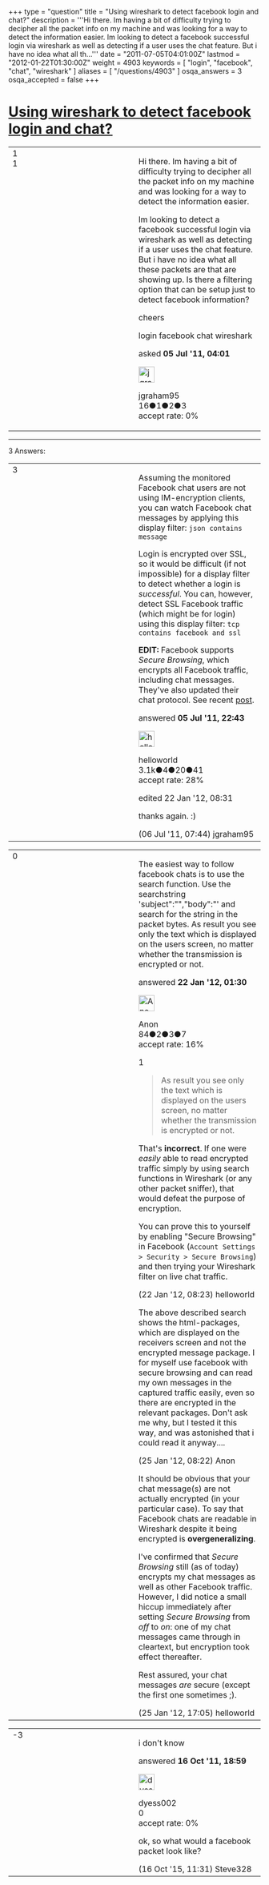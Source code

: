 +++
type = "question"
title = "Using wireshark to detect facebook login and chat?"
description = '''Hi there. Im having a bit of difficulty trying to decipher all the packet info on my machine and was looking for a way to detect the information easier. Im looking to detect a facebook successful login via wireshark as well as detecting if a user uses the chat feature. But i have no idea what all th...'''
date = "2011-07-05T04:01:00Z"
lastmod = "2012-01-22T01:30:00Z"
weight = 4903
keywords = [ "login", "facebook", "chat", "wireshark" ]
aliases = [ "/questions/4903" ]
osqa_answers = 3
osqa_accepted = false
+++

<div class="headNormal">

# [Using wireshark to detect facebook login and chat?](/questions/4903/using-wireshark-to-detect-facebook-login-and-chat)

</div>

<div id="main-body">

<div id="askform">

<table id="question-table" style="width:100%;"><colgroup><col style="width: 50%" /><col style="width: 50%" /></colgroup><tbody><tr class="odd"><td style="width: 30px; vertical-align: top"><div class="vote-buttons"><div id="post-4903-score" class="post-score" title="current number of votes">1</div><div id="favorite-count" class="favorite-count">1</div></div></td><td><div id="item-right"><div class="question-body"><p>Hi there. Im having a bit of difficulty trying to decipher all the packet info on my machine and was looking for a way to detect the information easier.</p><p>Im looking to detect a facebook successful login via wireshark as well as detecting if a user uses the chat feature. But i have no idea what all these packets are that are showing up. Is there a filtering option that can be setup just to detect facebook information?</p><p>cheers</p></div><div id="question-tags" class="tags-container tags">login facebook chat wireshark</div><div id="question-controls" class="post-controls"></div><div class="post-update-info-container"><div class="post-update-info post-update-info-user"><p>asked <strong>05 Jul '11, 04:01</strong></p><img src="https://secure.gravatar.com/avatar/2e3c6047dedb36a286421c0f2bb38e01?s=32&amp;d=identicon&amp;r=g" class="gravatar" width="32" height="32" alt="jgraham95&#39;s gravatar image" /><p>jgraham95<br />
<span class="score" title="16 reputation points">16</span><span title="1 badges"><span class="badge1">●</span><span class="badgecount">1</span></span><span title="2 badges"><span class="silver">●</span><span class="badgecount">2</span></span><span title="3 badges"><span class="bronze">●</span><span class="badgecount">3</span></span><br />
<span class="accept_rate" title="Rate of the user&#39;s accepted answers">accept rate:</span> <span title="jgraham95 has no accepted answers">0%</span></p></div></div><div id="comments-container-4903" class="comments-container"></div><div id="comment-tools-4903" class="comment-tools"></div><div class="clear"></div><div id="comment-4903-form-container" class="comment-form-container"></div><div class="clear"></div></div></td></tr></tbody></table>

------------------------------------------------------------------------

<div class="tabBar">

<span id="sort-top"></span>

<div class="headQuestions">

3 Answers:

</div>

</div>

<span id="4920"></span>

<div id="answer-container-4920" class="answer">

<table style="width:100%;"><colgroup><col style="width: 50%" /><col style="width: 50%" /></colgroup><tbody><tr class="odd"><td style="width: 30px; vertical-align: top"><div class="vote-buttons"><div id="post-4920-score" class="post-score" title="current number of votes">3</div></div></td><td><div class="item-right"><div class="answer-body"><p>Assuming the monitored Facebook chat users are not using IM-encryption clients, you can watch Facebook chat messages by applying this display filter: <code>json contains message</code></p><p>Login is encrypted over SSL, so it would be difficult (if not impossible) for a display filter to detect whether a login is <em>successful</em>. You can, however, detect SSL Facebook traffic (which might be for login) using this display filter: <code>tcp contains facebook and ssl</code></p><p><strong>EDIT:</strong> Facebook supports <em>Secure Browsing</em>, which encrypts all Facebook traffic, including chat messages. They've also updated their chat protocol. See recent <a href="http://ask.wireshark.org/questions/7287/facebook-send-message">post</a>.</p></div><div class="answer-controls post-controls"></div><div class="post-update-info-container"><div class="post-update-info post-update-info-user"><p>answered <strong>05 Jul '11, 22:43</strong></p><img src="https://secure.gravatar.com/avatar/362ba1008ad9a075d1556d33e97dfed6?s=32&amp;d=identicon&amp;r=g" class="gravatar" width="32" height="32" alt="helloworld&#39;s gravatar image" /><p>helloworld<br />
<span class="score" title="3149 reputation points"><span>3.1k</span></span><span title="4 badges"><span class="badge1">●</span><span class="badgecount">4</span></span><span title="20 badges"><span class="silver">●</span><span class="badgecount">20</span></span><span title="41 badges"><span class="bronze">●</span><span class="badgecount">41</span></span><br />
<span class="accept_rate" title="Rate of the user&#39;s accepted answers">accept rate:</span> <span title="helloworld has 28 accepted answers">28%</span></p></div><div class="post-update-info post-update-info-edited"><p>edited 22 Jan '12, 08:31</p></div></div><div id="comments-container-4920" class="comments-container"><span id="4926"></span><div id="comment-4926" class="comment"><div id="post-4926-score" class="comment-score"></div><div class="comment-text"><p>thanks again. :)</p></div><div id="comment-4926-info" class="comment-info"><span class="comment-age">(06 Jul '11, 07:44)</span> jgraham95</div></div></div><div id="comment-tools-4920" class="comment-tools"></div><div class="clear"></div><div id="comment-4920-form-container" class="comment-form-container"></div><div class="clear"></div></div></td></tr></tbody></table>

</div>

<span id="8537"></span>

<div id="answer-container-8537" class="answer">

<table style="width:100%;"><colgroup><col style="width: 50%" /><col style="width: 50%" /></colgroup><tbody><tr class="odd"><td style="width: 30px; vertical-align: top"><div class="vote-buttons"><div id="post-8537-score" class="post-score" title="current number of votes">0</div></div></td><td><div class="item-right"><div class="answer-body"><p>The easiest way to follow facebook chats is to use the search function. Use the searchstring 'subject":"","body":"' and search for the string in the packet bytes. As result you see only the text which is displayed on the users screen, no matter whether the transmission is encrypted or not.</p></div><div class="answer-controls post-controls"></div><div class="post-update-info-container"><div class="post-update-info post-update-info-user"><p>answered <strong>22 Jan '12, 01:30</strong></p><img src="https://secure.gravatar.com/avatar/82430c9aeb3635c636e17c88c535774a?s=32&amp;d=identicon&amp;r=g" class="gravatar" width="32" height="32" alt="Anon&#39;s gravatar image" /><p>Anon<br />
<span class="score" title="84 reputation points">84</span><span title="2 badges"><span class="badge1">●</span><span class="badgecount">2</span></span><span title="3 badges"><span class="silver">●</span><span class="badgecount">3</span></span><span title="7 badges"><span class="bronze">●</span><span class="badgecount">7</span></span><br />
<span class="accept_rate" title="Rate of the user&#39;s accepted answers">accept rate:</span> <span title="Anon has one accepted answer">16%</span></p></div></div><div id="comments-container-8537" class="comments-container"><span id="8543"></span><div id="comment-8543" class="comment"><div id="post-8543-score" class="comment-score">1</div><div class="comment-text"><blockquote><p>As result you see only the text which is displayed on the users screen, no matter whether the transmission is encrypted or not.</p></blockquote><p>That's <strong>incorrect</strong>. If one were <em>easily</em> able to read encrypted traffic simply by using search functions in Wireshark (or any other packet sniffer), that would defeat the purpose of encryption.</p><p>You can prove this to yourself by enabling "Secure Browsing" in Facebook (<code>Account Settings &gt; Security &gt; Secure Browsing</code>) and then trying your Wireshark filter on live chat traffic.</p></div><div id="comment-8543-info" class="comment-info"><span class="comment-age">(22 Jan '12, 08:23)</span> helloworld</div></div><span id="8605"></span><div id="comment-8605" class="comment"><div id="post-8605-score" class="comment-score"></div><div class="comment-text"><p>The above described search shows the html-packages, which are displayed on the receivers screen and not the encrypted message package. I for myself use facebook with secure browsing and can read my own messages in the captured traffic easily, even so there are encrypted in the relevant packages. Don't ask me why, but I tested it this way, and was astonished that i could read it anyway....</p></div><div id="comment-8605-info" class="comment-info"><span class="comment-age">(25 Jan '12, 08:22)</span> Anon</div></div><span id="8613"></span><div id="comment-8613" class="comment"><div id="post-8613-score" class="comment-score"></div><div class="comment-text"><p>It should be obvious that your chat message(s) are not actually encrypted (in your particular case). To say that Facebook chats are readable in Wireshark despite it being encrypted is <strong>overgeneralizing</strong>.</p><p>I've confirmed that <em>Secure Browsing</em> still (as of today) encrypts my chat messages as well as other Facebook traffic. However, I did notice a small hiccup immediately after setting <em>Secure Browsing</em> from <em>off</em> to <em>on</em>: one of my chat messages came through in cleartext, but encryption took effect thereafter.</p><p>Rest assured, your chat messages <em>are</em> secure (except the first one sometimes ;).</p></div><div id="comment-8613-info" class="comment-info"><span class="comment-age">(25 Jan '12, 17:05)</span> helloworld</div></div></div><div id="comment-tools-8537" class="comment-tools"></div><div class="clear"></div><div id="comment-8537-form-container" class="comment-form-container"></div><div class="clear"></div></div></td></tr></tbody></table>

</div>

<span id="6912"></span>

<div id="answer-container-6912" class="answer">

<table style="width:100%;"><colgroup><col style="width: 50%" /><col style="width: 50%" /></colgroup><tbody><tr class="odd"><td style="width: 30px; vertical-align: top"><div class="vote-buttons"><div id="post-6912-score" class="post-score" title="current number of votes">-3</div></div></td><td><div class="item-right"><div class="answer-body"><p>i don't know</p></div><div class="answer-controls post-controls"></div><div class="post-update-info-container"><div class="post-update-info post-update-info-user"><p>answered <strong>16 Oct '11, 18:59</strong></p><img src="https://secure.gravatar.com/avatar/3fe0e3cf7732359fb01ac8402ea23db6?s=32&amp;d=identicon&amp;r=g" class="gravatar" width="32" height="32" alt="dyess002&#39;s gravatar image" /><p>dyess002<br />
<span class="score" title="0 reputation points">0</span><br />
<span class="accept_rate" title="Rate of the user&#39;s accepted answers">accept rate:</span> <span title="dyess002 has no accepted answers">0%</span></p></div></div><div id="comments-container-6912" class="comments-container"><span id="46626"></span><div id="comment-46626" class="comment"><div id="post-46626-score" class="comment-score"></div><div class="comment-text"><p>ok, so what would a facebook packet look like?</p></div><div id="comment-46626-info" class="comment-info"><span class="comment-age">(16 Oct '15, 11:31)</span> Steve328</div></div></div><div id="comment-tools-6912" class="comment-tools"></div><div class="clear"></div><div id="comment-6912-form-container" class="comment-form-container"></div><div class="clear"></div></div></td></tr></tbody></table>

</div>

<div class="paginator-container-left">

</div>

</div>

</div>


